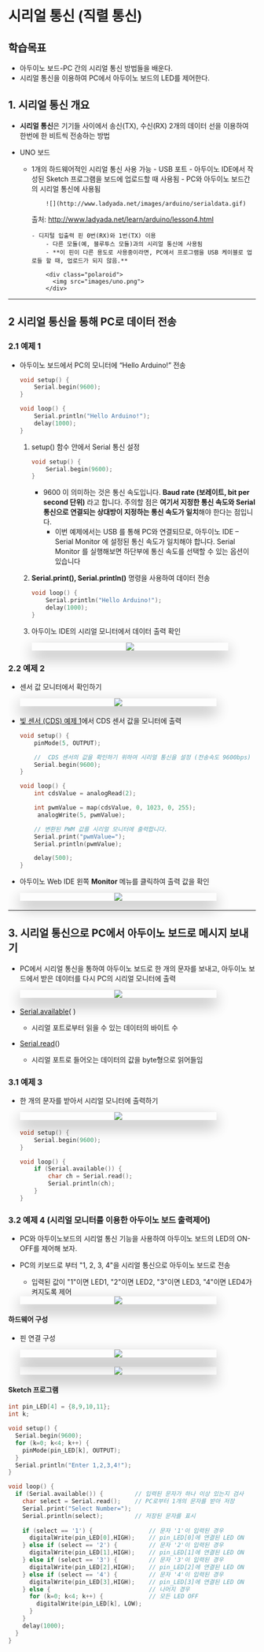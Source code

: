 <style>
div.polaroid {
  	width: 400px;
  	box-shadow: 0 10px 30px 0 rgba(0, 0, 0, 0.2), 0 16px 30px 0 rgba(0, 0, 0, 0.19);
  	text-align: center;
	margin-bottom: 0.5cm;
}
</style>

# 시리얼 통신 (직렬 통신)

## 학습목표
- 아두이노 보드-PC 간의 시리얼 통신 방법들을 배운다.
- 시리얼 통신을 이용하여 PC에서 아두이노 보드의 LED를 제어한다.

## 1. 시리얼 통신 개요

- **시리얼 통신**은 기기들 사이에서 송신(TX), 수신(RX) 2개의 데이터 선을 이용하여 한번에 한 비트씩 전송하는 방법

- UNO 보드
  - 1개의 하드웨어적인 시리얼 통신 사용 가능
  		- USB 포트
  			- 아두이노 IDE에서 작성된 Sketch 프로그램을 보드에 업로드할 때 사용됨
  			- PC와 아두이노 보드간의 시리얼 통신에 사용됨

  			![](http://www.ladyada.net/images/arduino/serialdata.gif)
  	출처: http://www.ladyada.net/learn/arduino/lesson4.html

  		- 디지털 입출력 핀 0번(RX)와 1번(TX) 이용
  			- 다른 모듈(예, 블루투스 모듈)과의 시리얼 통신에 사용됨
  			- **이 핀이 다른 용도로 사용중이라면, PC에서 프로그램을 USB 케이블로 업로들 할 때, 업로드가 되지 않음.**

			<div class="polaroid">
			  <img src="images/uno.png">
			</div>

<!--
- 시리얼 통신을 위해서는 속도(bps), 패리티(Parity), 스탑비트(Stop bit), 데이터 비트(Data bits) 설정 필요
    - 속도(9,600bps)
    - 패리티(No parity)
    - 1 스탑비트
    - 8데이터 비트
-->

---
## 2 시리얼 통신을 통해 PC로 데이터 전송
### 2.1 예제 1
- 아두이노 보드에서 PC의 모니터에 “Hello Arduino!” 전송

	```c
	void setup() {  		Serial.begin(9600);	}	void loop() {  		Serial.println("Hello Arduino!");   		delay(1000);	}
	```

	1. setup() 함수 안에서 Serial 통신 설정

		``` c
		void setup() {
			Serial.begin(9600);
		}
		```

		- 9600 이 의미하는 것은 통신 속도입니다. **Baud rate (보레이트, bit per second 단위)** 라고 합니다. 주의할 점은 **여기서 지정한 통신 속도와 Serial 통신으로 연결되는 상대방이 지정하는 통신 속도가 일치**해야 한다는 점입니다.
			- 이번 예제에서는 USB 를 통해 PC와 연결되므로, 아두이노 IDE – Serial Monitor 에 설정된 통신 속도가 일치해야 합니다. Serial Monitor 를 실행해보면 하단부에 통신 속도를 선택할 수 있는 옵션이 있습니다
	2. **Serial.print(), Serial.println()** 명령을 사용하여 데이터 전송

		``` c
		void loop() {
			Serial.println("Hello Arduino!");
			delay(1000);
		}
		```

	3. 아두이노 IDE의 시리얼 모니터에서 데이터 출력 확인
		<div class="polaroid">
  			<img src="images/monitor.png">
		</div>



### 2.2 예제 2
- 센서 값 모니터에서 확인하기
	<div class="polaroid">
	  <img src="images/arduino-to-pc.png">
	</div>

- [빛 센서 (CDS) 예제 1](../sensors/sensor.html#cds_ex)에서 CDS 센서 값을 모니터에 출력


	```c
	void setup() {  		pinMode(5, OUTPUT);         		// 	CDS 센서의 값을 확인하기 위하여 시리얼 통신을 설정 (전송속도 9600bps)  		Serial.begin(9600);     	}	void loop() {  		int cdsValue = analogRead(2);     		int pwmValue = map(cdsValue, 0, 1023, 0, 255);   		 analogWrite(5, pwmValue);                        		// 변환된 PWM 값를 시리얼 모니터에 출력합니다.  		Serial.print("pwmValue=");  		Serial.println(pwmValue);    		delay(500);	}
	```

- 아두이노 Web IDE 왼쪽 **Monitor** 메뉴를 클릭하여 출력 값을 확인

	<div class="polaroid">
		<img src="images/serial_monitor.png">
	</div>


---
## 3. 시리얼 통신으로 PC에서 아두이노 보드로 메시지 보내기

- PC에서 시리얼 통신을 통하여 아두이노 보드로 한 개의 문자를 보내고, 아두이노 보드에서 받은 데이터를 다시 PC의 시리얼 모니터에 출력

	<div class="polaroid">
		<img src="images/serial_read.png">
	</div>

- [Serial.available](https://www.arduino.cc/reference/en/language/functions/communication/serial/available/)( )
  - 시리얼 포트로부터 읽을 수 있는 데이터의 바이트 수
- [Serial.read](https://www.arduino.cc/en/Serial/Read)()
  - 시리얼 포트로 들어오는 데이터의 값을 byte형으로 읽어들임

### 3.1 예제 3
- 한 개의 문자를 받아서 시리얼 모니터에 출력하기

	<div class="polaroid">
		<img src="images/serial_rx_tx.png">
	</div>

	```c
	void setup() {    	Serial.begin(9600);   	}	void loop() {    	if (Serial.available()) {        	char ch = Serial.read();        	Serial.println(ch);    	}	}
	```
<a name="ex4"> </a>
### 3.2 예제 4 (시리얼 모니터를 이용한 아두이노 보드 출력제어)
- PC와 아두이노보드의 시리얼 통신 기능을 사용하여 아두이노 보드의 LED의 ON-OFF를 제어해 보자.
- PC의 키보드로 부터 "1, 2, 3, 4"을 시리얼 통신으로 아두이노 보드로 전송
	- 입력된 값이 "1"이면 LED1, "2"이면 LED2, "3"이면 LED3, "4"이면 LED4가 켜지도록 제어

	<div class="polaroid">
		<img src="images/led_control_by_serial.png">
	</div>

#### 하드웨어 구성
- 핀 연결 구성

	<div class="polaroid">
		<img src="images/example4_pin_connection.png">
	</div>

	<div class="polaroid">
		<img src="images/example4.png">
	</div>

#### Sketch 프로그램
```c
int pin_LED[4] = {8,9,10,11};int k;void setup() {  Serial.begin(9600);  for (k=0; k<4; k++) {    pinMode(pin_LED[k], OUTPUT);  }  Serial.println("Enter 1,2,3,4!");}void loop() {  if (Serial.available()) {         // 입력된 문자가 하나 이상 있는지 검사     char select = Serial.read();    // PC로부터 1개의 문자를 받아 저장    Serial.print("Select Number=");    Serial.println(select);         // 저장된 문자를 표시        if (select == '1') {				// 문자 '1'이 입력된 경우      digitalWrite(pin_LED[0],HIGH);	// pin_LED[0]에 연결된 LED ON    } else if (select == '2') {			// 문자 '2'이 입력된 경우      digitalWrite(pin_LED[1],HIGH);	// pin_LED[1]에 연결된 LED ON    } else if (select == '3') {			// 문자 '3'이 입력된 경우      digitalWrite(pin_LED[2],HIGH);	// pin_LED[2]에 연결된 LED ON    } else if (select == '4') {			// 문자 '4'이 입력된 경우      digitalWrite(pin_LED[3],HIGH);	// pin_LED[3]에 연결된 LED ON    } else {							// 나머지 경우      for (k=0; k<4; k++) {				// 모든 LED OFF        digitalWrite(pin_LED[k], LOW);      }    }    delay(1000);  }}
```
